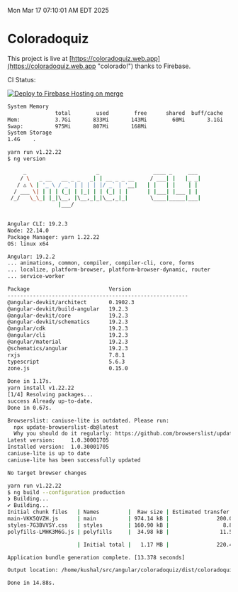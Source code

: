 Mon Mar 17 07:10:01 AM EDT 2025

# Coloradoquiz


This project is live at [https://coloradoquiz.web.app](https://coloradoquiz.web.app "colorado!") thanks to Firebase.

CI Status: 

[![Deploy to Firebase Hosting on merge](https://github.com/teamkushal/coloradoquiz/actions/workflows/firebase-hosting-merge.yml/badge.svg)](https://github.com/teamkushal/coloradoquiz/actions/workflows/firebase-hosting-merge.yml)

```bash
System Memory
               total        used        free      shared  buff/cache   available
Mem:           3.7Gi       833Mi       143Mi        60Mi       3.1Gi       2.9Gi
Swap:          975Mi       807Mi       168Mi
System Storage
1.4G	.
```
```bash
yarn run v1.22.22
$ ng version

     _                      _                 ____ _     ___
    / \   _ __   __ _ _   _| | __ _ _ __     / ___| |   |_ _|
   / △ \ | '_ \ / _` | | | | |/ _` | '__|   | |   | |    | |
  / ___ \| | | | (_| | |_| | | (_| | |      | |___| |___ | |
 /_/   \_\_| |_|\__, |\__,_|_|\__,_|_|       \____|_____|___|
                |___/
    

Angular CLI: 19.2.3
Node: 22.14.0
Package Manager: yarn 1.22.22
OS: linux x64

Angular: 19.2.2
... animations, common, compiler, compiler-cli, core, forms
... localize, platform-browser, platform-browser-dynamic, router
... service-worker

Package                         Version
---------------------------------------------------------
@angular-devkit/architect       0.1902.3
@angular-devkit/build-angular   19.2.3
@angular-devkit/core            19.2.3
@angular-devkit/schematics      19.2.3
@angular/cdk                    19.2.3
@angular/cli                    19.2.3
@angular/material               19.2.3
@schematics/angular             19.2.3
rxjs                            7.8.1
typescript                      5.6.3
zone.js                         0.15.0
    
Done in 1.17s.
yarn install v1.22.22
[1/4] Resolving packages...
success Already up-to-date.
Done in 0.67s.
```
```bash
Browserslist: caniuse-lite is outdated. Please run:
  npx update-browserslist-db@latest
  Why you should do it regularly: https://github.com/browserslist/update-db#readme
Latest version:     1.0.30001705
Installed version:  1.0.30001705
caniuse-lite is up to date
caniuse-lite has been successfully updated

No target browser changes
```
```bash
yarn run v1.22.22
$ ng build --configuration production
❯ Building...
✔ Building...
Initial chunk files   | Names         |  Raw size | Estimated transfer size
main-VKK5QVZH.js      | main          | 974.14 kB |               200.03 kB
styles-7G3BVVSY.css   | styles        | 160.90 kB |                 8.89 kB
polyfills-LMHK3M6G.js | polyfills     |  34.98 kB |                11.51 kB

                      | Initial total |   1.17 MB |               220.43 kB

Application bundle generation complete. [13.378 seconds]

Output location: /home/kushal/src/angular/coloradoquiz/dist/coloradoquiz

Done in 14.88s.
```
